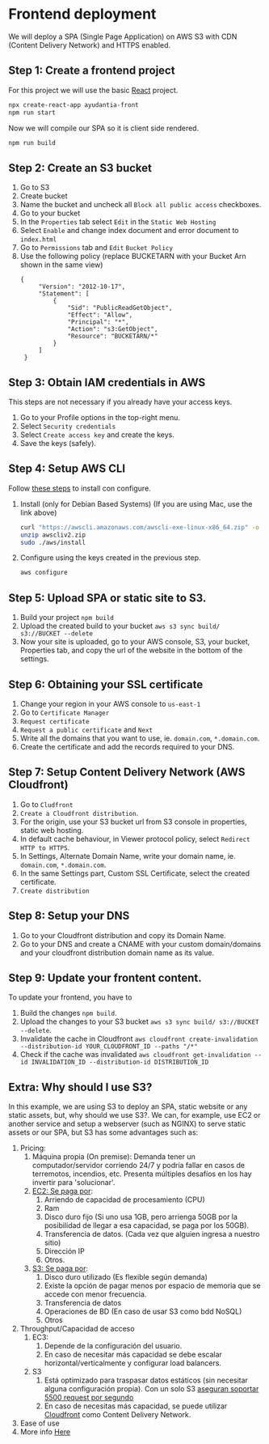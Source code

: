 # Frontend deployment

We will deploy a SPA (Single Page Application) on AWS S3 with CDN (Content Delivery Network) and HTTPS enabled. 

## Step 1: Create a frontend project

For this project we will use the basic [React](https://beta.es.reactjs.org/learn/start-a-new-react-project) project.

```sh
npx create-react-app ayudantia-front
npm run start
```

Now we will compile our SPA so it is client side rendered.
```sh
npm run build
```

## Step 2: Create an S3 bucket

1. Go to S3
2. Create bucket
3. Name the bucket and uncheck all `Block all public access` checkboxes.
4. Go to your bucket
5. In the `Properties` tab select `Edit` in the `Static Web Hosting`
6. Select `Enable` and change index document and error document to `index.html`
7. Go to  `Permissions` tab and `Edit` `Bucket Policy`
8. Use the following policy (replace BUCKETARN with your Bucket Arn shown in the same view)
   ```
   {
        "Version": "2012-10-17",
        "Statement": [
            {
                "Sid": "PublicReadGetObject",
                "Effect": "Allow",
                "Principal": "*",
                "Action": "s3:GetObject",
                "Resource": "BUCKETARN/*"
            }
        ]
    }
   ```

## Step 3: Obtain IAM credentials in AWS

This steps are not necessary if you already have your access keys.
1. Go to your Profile options in the top-right menu.
2. Select `Security credentials`
3. Select `Create access key` and create the keys.
4. Save the keys (safely).

## Step 4: Setup AWS CLI

Follow [these steps](https://docs.aws.amazon.com/cli/latest/userguide/getting-started-install.html) to install con configure.

1. Install (only for Debian Based Systems) (If you are using Mac, use the link above)
    ```sh
    curl "https://awscli.amazonaws.com/awscli-exe-linux-x86_64.zip" -o "awscliv2.zip"
    unzip awscliv2.zip
    sudo ./aws/install
    ```
2. Configure using the keys created in the previous step.
    ```sh
    aws configure
    ```

## Step 5: Upload SPA or static site to S3.

1. Build your project `npm build`
2. Upload the created build to your bucket `aws s3 sync build/ s3://BUCKET --delete`
3. Now your site is uploaded, go to your AWS console, S3, your bucket, Properties tab, and copy the url of the website in the bottom of the settings.

## Step 6: Obtaining your SSL certificate

1. Change your region in your AWS console to `us-east-1`
2. Go to `Certificate Manager`
3. `Request certificate`
4. `Request a public certificate` and `Next`
5. Write all the domains that you want to use, ie. `domain.com`, `*.domain.com`.
6. Create the certificate and add the records required to your DNS.

## Step 7: Setup Content Delivery Network (AWS Cloudfront)

1. Go to `Cludfront`
2. `Create a Cloudfront distribution`.
3. For the origin, use your S3 bucket url from S3 console in properties, static web hosting.
4. In default cache behaviour, in Viewer protocol policy, select `Redirect HTTP to HTTPS`.
5. In Settings, Alternate Domain Name, write your domain name, ie. `domain.com`, `*.domain.com`.
6. In the same Settings part, Custom SSL Certificate, select the created certificate.
7. `Create distribution`

## Step 8: Setup your DNS

1. Go to your Cloudfront distribution and copy its Domain Name.
2. Go to your DNS and create a CNAME with your custom domain/domains and your cloudfront distribution domain name as its value.

## Step 9: Update your frontent content.
To update your frontend, you have to

1. Build the changes `npm build`.
2. Upload the changes to your S3 bucket `aws s3 sync build/ s3://BUCKET --delete`.
3. Invalidate the cache in Cloudfront `aws cloudfront create-invalidation --distribution-id YOUR_CLOUDFRONT_ID --paths "/*"`
4. Check if the cache was invalidated `aws cloudfront get-invalidation --id INVALIDATION_ID --distribution-id DISTRIBUTION_ID`

## Extra: Why should I use S3?
In this example, we are using S3 to deploy an SPA, static website or any static assets, but, why should we use S3?. We can, for example, use EC2 or another service and setup a webserver (such as NGINX) to serve static assets or our SPA, but S3 has some advantages such as:

1. Pricing:
   1. Máquina propia (On premise): Demanda tener un computador/servidor corriendo 24/7 y podría fallar en casos de terremotos, incendios, etc. Presenta múltiples desafíos en los hay invertir para 'solucionar'.
   2. [EC2: Se paga por](https://aws.amazon.com/ec2/pricing/on-demand/):
      1. Arriendo de capacidad de procesamiento (CPU)
      2. Ram
      3. Disco duro fijo (Si uno usa 1GB, pero arrienga 50GB por la posibilidad de llegar a esa capacidad, se paga por los 50GB).
      4. Transferencia de datos. (Cada vez que alguien ingresa a nuestro sitio)
      5. Dirección IP
      6. Otros.
   3. [S3: Se paga por](https://aws.amazon.com/s3/pricing/):
      1. Disco duro utilizado (Es flexible según demanda)
      2. Existe la opción de pagar menos por espacio de memoria que se accede con menor frecuencia.
      3. Transferencia de datos
      4. Operaciones de BD (En caso de usar S3 como bdd NoSQL)
      5. Otros
2. Throughput/Capacidad de acceso
   1. EC3:
      1. Depende de la configuración del usuario.
      2. En caso de necesitar más capacidad se debe escalar horizontal/verticalmente y configurar load balancers.
   2. S3
      1. Está optimizado para traspasar datos estáticos (sin necesitar alguna configuración propia). Con un solo S3 [aseguran soportar 5500 request por segundo](https://aws.amazon.com/about-aws/whats-new/2018/07/amazon-s3-announces-increased-request-rate-performance/)
      2. En caso de necesitas más capacidad, se puede utilizar [Cloudfront](https://aws.amazon.com/cloudfront/pricing/) como Content Delivery Network.
3. Ease of use
4. More info [Here](https://aws.amazon.com/s3/)
